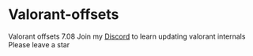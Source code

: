 # Valorant-offsets
Valorant offsets 7.08
Join my [Discord](https://discord.gg/ZHb68a8ypZ) to learn updating valorant internals
Please leave a star
